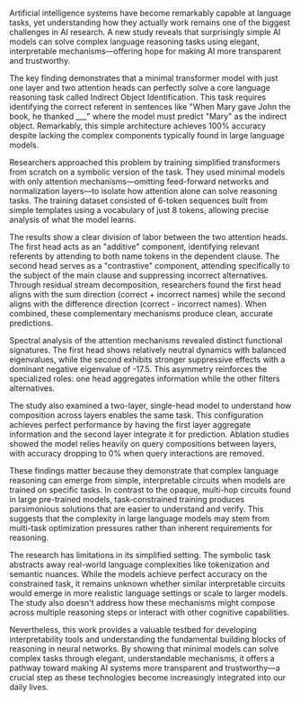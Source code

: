 Artificial intelligence systems have become remarkably capable at language tasks, yet understanding how they actually work remains one of the biggest challenges in AI research. A new study reveals that surprisingly simple AI models can solve complex language reasoning tasks using elegant, interpretable mechanisms—offering hope for making AI more transparent and trustworthy.

The key finding demonstrates that a minimal transformer model with just one layer and two attention heads can perfectly solve a core language reasoning task called Indirect Object Identification. This task requires identifying the correct referent in sentences like "When Mary gave John the book, he thanked ___" where the model must predict "Mary" as the indirect object. Remarkably, this simple architecture achieves 100% accuracy despite lacking the complex components typically found in large language models.

Researchers approached this problem by training simplified transformers from scratch on a symbolic version of the task. They used minimal models with only attention mechanisms—omitting feed-forward networks and normalization layers—to isolate how attention alone can solve reasoning tasks. The training dataset consisted of 6-token sequences built from simple templates using a vocabulary of just 8 tokens, allowing precise analysis of what the model learns.

The results show a clear division of labor between the two attention heads. The first head acts as an "additive" component, identifying relevant referents by attending to both name tokens in the dependent clause. The second head serves as a "contrastive" component, attending specifically to the subject of the main clause and suppressing incorrect alternatives. Through residual stream decomposition, researchers found the first head aligns with the sum direction (correct + incorrect names) while the second aligns with the difference direction (correct - incorrect names). When combined, these complementary mechanisms produce clean, accurate predictions.

Spectral analysis of the attention mechanisms revealed distinct functional signatures. The first head shows relatively neutral dynamics with balanced eigenvalues, while the second exhibits stronger suppressive effects with a dominant negative eigenvalue of -17.5. This asymmetry reinforces the specialized roles: one head aggregates information while the other filters alternatives.

The study also examined a two-layer, single-head model to understand how composition across layers enables the same task. This configuration achieves perfect performance by having the first layer aggregate information and the second layer integrate it for prediction. Ablation studies showed the model relies heavily on query compositions between layers, with accuracy dropping to 0% when query interactions are removed.

These findings matter because they demonstrate that complex language reasoning can emerge from simple, interpretable circuits when models are trained on specific tasks. In contrast to the opaque, multi-hop circuits found in large pre-trained models, task-constrained training produces parsimonious solutions that are easier to understand and verify. This suggests that the complexity in large language models may stem from multi-task optimization pressures rather than inherent requirements for reasoning.

The research has limitations in its simplified setting. The symbolic task abstracts away real-world language complexities like tokenization and semantic nuances. While the models achieve perfect accuracy on the constrained task, it remains unknown whether similar interpretable circuits would emerge in more realistic language settings or scale to larger models. The study also doesn't address how these mechanisms might compose across multiple reasoning steps or interact with other cognitive capabilities.

Nevertheless, this work provides a valuable testbed for developing interpretability tools and understanding the fundamental building blocks of reasoning in neural networks. By showing that minimal models can solve complex tasks through elegant, understandable mechanisms, it offers a pathway toward making AI systems more transparent and trustworthy—a crucial step as these technologies become increasingly integrated into our daily lives.